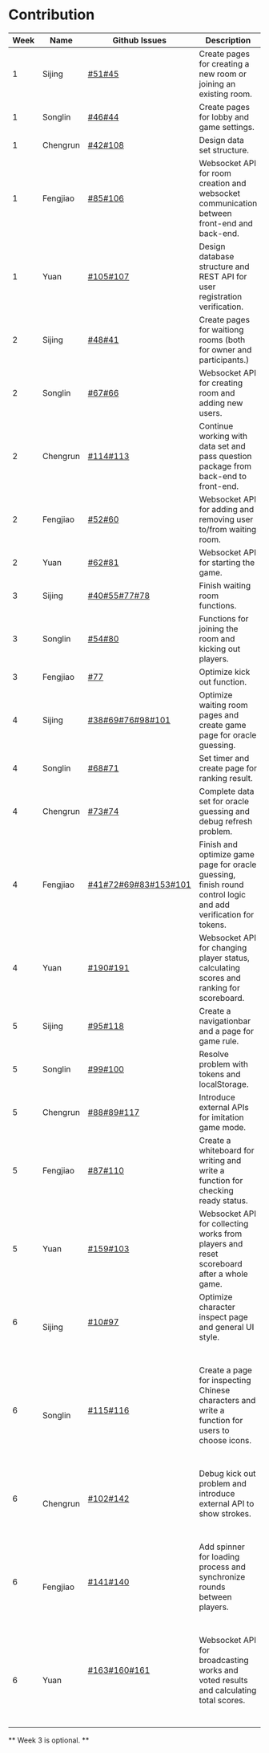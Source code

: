 # Contribution

| **Week** | **Name** | **Github Issues**                                                                                                                                                                                                               | **Description**                                                                                 |
|----------|----------|---------------------------------------------------------------------------------------------------------------------------------------------------------------------------------------------------------------------------------|-------------------------------------------------------------------------------------------------|
| 1        | Sijing | [#51](https://github.com/sopra-fs23-group-16/sopra-fs23-HanZikon-client/issues/51)[#45](https://github.com/sopra-fs23-group-16/sopra-fs23-HanZikon-client/issues/45)                                                                            | Create pages for creating a new room or joining an existing room.                                            |
| 1        | Songlin | [#46](https://github.com/sopra-fs23-group-16/sopra-fs23-HanZikon-client/issues/46)[#44](https://github.com/sopra-fs23-group-16/sopra-fs23-HanZikon-client/issues/44)                                                                            | Create pages for lobby and game settings.                                            |
| 1        | Chengrun | [#42](https://github.com/sopra-fs23-group-16/sopra-fs23-HanZikon-client/issues/42)[#108](https://github.com/sopra-fs23-group-16/sopra-fs23-HanZikon-server/issues/108)                                                                            | Design data set structure.                                            |
| 1        | Fengjiao | [#85](https://github.com/sopra-fs23-group-16/sopra-fs23-HanZikon-server/issues/85)[#106](https://github.com/sopra-fs23-group-16/sopra-fs23-HanZikon-server/issues/106)                                                                            | Websocket API for room creation and websocket communication between front-end and back-end.                                            |
| 1        | Yuan | [#105](https://github.com/sopra-fs23-group-16/sopra-fs23-HanZikon-server/issues/105)[#107](https://github.com/sopra-fs23-group-16/sopra-fs23-HanZikon-server/issues/107)                                                                            | Design database structure and REST API for user registration verification.                                            |
| 2        | Sijing | [#48](https://github.com/sopra-fs23-group-16/sopra-fs23-HanZikon-client/issues/48)[#41](https://github.com/sopra-fs23-group-16/sopra-fs23-HanZikon-client/issues/41)                                                                            | Create pages for waitiong rooms (both for owner and participants.)                                            |
| 2        | Songlin | [#67](https://github.com/sopra-fs23-group-16/sopra-fs23-HanZikon-client/issues/67)[#66](https://github.com/sopra-fs23-group-16/sopra-fs23-HanZikon-client/issues/66)                                                                            | Websocket API for creating room and adding new users.                                            |
| 2        | Chengrun | [#114](https://github.com/sopra-fs23-group-16/sopra-fs23-HanZikon-server/issues/114)[#113](https://github.com/sopra-fs23-group-16/sopra-fs23-HanZikon-server/issues/113)                                                                            | Continue working with data set and pass question package from back-end to front-end.                                            |
| 2        | Fengjiao | [#52](https://github.com/sopra-fs23-group-16/sopra-fs23-HanZikon-client/issues/52)[#60](https://github.com/sopra-fs23-group-16/sopra-fs23-HanZikon-client/issues/60)                                                                            | Websocket API for adding and removing user to/from waiting room.                                            |
| 2        | Yuan | [#62](https://github.com/sopra-fs23-group-16/sopra-fs23-HanZikon-client/issues/62)[#81](https://github.com/sopra-fs23-group-16/sopra-fs23-HanZikon-server/issues/81)                                                                            | Websocket API for starting the game.                                            |
| 3        | Sijing | [#40](https://github.com/sopra-fs23-group-16/sopra-fs23-HanZikon-client/issues/40)[#55](https://github.com/sopra-fs23-group-16/sopra-fs23-HanZikon-client/issues/55)[#77](https://github.com/sopra-fs23-group-16/sopra-fs23-HanZikon-client/issues/77)[#78](https://github.com/sopra-fs23-group-16/sopra-fs23-HanZikon-client/issues/78)                                                                            | Finish waiting room functions.                                            |
| 3        | Songlin | [#54](https://github.com/sopra-fs23-group-16/sopra-fs23-HanZikon-client/issues/54)[#80](https://github.com/sopra-fs23-group-16/sopra-fs23-HanZikon-client/issues/80)                                                                            | Functions for joining the room and kicking out players.                                            |
| 3        | Fengjiao | [#77](https://github.com/sopra-fs23-group-16/sopra-fs23-HanZikon-client/issues/77)                                                                            | Optimize kick out function.                                            |
| 4        | Sijing | [#38](https://github.com/sopra-fs23-group-16/sopra-fs23-HanZikon-client/issues/38)[#69](https://github.com/sopra-fs23-group-16/sopra-fs23-HanZikon-client/issues/69)[#76](https://github.com/sopra-fs23-group-16/sopra-fs23-HanZikon-client/issues/76)[#98](https://github.com/sopra-fs23-group-16/sopra-fs23-HanZikon-client/issues/98)[#101](https://github.com/sopra-fs23-group-16/sopra-fs23-HanZikon-client/issues/101)                                                                            | Optimize waiting room pages and create game page for oracle guessing.                                            |
| 4        | Songlin| [#68](https://github.com/sopra-fs23-group-16/sopra-fs23-HanZikon-client/issues/68)[#71](https://github.com/sopra-fs23-group-16/sopra-fs23-HanZikon-client/issues/71)                                                                            | Set timer and create page for ranking result.                                            |
| 4        | Chengrun | [#73](https://github.com/sopra-fs23-group-16/sopra-fs23-HanZikon-client/issues/73)[#74](https://github.com/sopra-fs23-group-16/sopra-fs23-HanZikon-client/issues/74)                                                                            | Complete data set for oracle guessing and debug refresh problem.                                            |
| 4        | Fengjiao | [#41](https://github.com/sopra-fs23-group-16/sopra-fs23-HanZikon-client/issues/41)[#72](https://github.com/sopra-fs23-group-16/sopra-fs23-HanZikon-client/issues/72)[#69](https://github.com/sopra-fs23-group-16/sopra-fs23-HanZikon-client/issues/69)[#83](https://github.com/sopra-fs23-group-16/sopra-fs23-HanZikon-client/issues/83)[#153](https://github.com/sopra-fs23-group-16/sopra-fs23-HanZikon-client/issues/153)[#101](https://github.com/sopra-fs23-group-16/sopra-fs23-HanZikon-client/issues/101)                                                                            | Finish and optimize game page for oracle guessing, finish round control logic and add verification for tokens.                                            |
| 4       | Yuan | [#190](https://github.com/sopra-fs23-group-16/sopra-fs23-HanZikon-server/issues/190)[#191](https://github.com/sopra-fs23-group-16/sopra-fs23-HanZikon-server/issues/191)                                                                            | Websocket API for changing player status, calculating scores and ranking for scoreboard.                                            |
| 5        | Sijing | [#95](https://github.com/sopra-fs23-group-16/sopra-fs23-HanZikon-client/issues/95)[#118](https://github.com/sopra-fs23-group-16/sopra-fs23-HanZikon-client/issues/118)                                                                            | Create a navigationbar and a page for game rule.                                            |
| 5        | Songlin| [#99](https://github.com/sopra-fs23-group-16/sopra-fs23-HanZikon-client/issues/99)[#100](https://github.com/sopra-fs23-group-16/sopra-fs23-HanZikon-client/issues/100)                                                                            | Resolve problem with tokens and localStorage.                                            |
| 5        | Chengrun | [#88](https://github.com/sopra-fs23-group-16/sopra-fs23-HanZikon-client/issues/88)[#89](https://github.com/sopra-fs23-group-16/sopra-fs23-HanZikon-client/issues/89)[#117](https://github.com/sopra-fs23-group-16/sopra-fs23-HanZikon-client/issues/117)                                                                            | Introduce external APIs for imitation game mode.                                            |
| 5        | Fengjiao | [#87](https://github.com/sopra-fs23-group-16/sopra-fs23-HanZikon-client/issues/87)[#110](https://github.com/sopra-fs23-group-16/sopra-fs23-HanZikon-client/issues/110)                                                                            | Create a whiteboard for writing and write a function for checking ready status.                                             |
| 5       | Yuan | [#159](https://github.com/sopra-fs23-group-16/sopra-fs23-HanZikon-client/issues/159)[#103](https://github.com/sopra-fs23-group-16/sopra-fs23-HanZikon-client/issues/103)                                                                            | Websocket API for collecting works from players and reset scoreboard after a whole game.                                            |
| 6        | Sijing | [#10](https://github.com/sopra-fs23-group-16/sopra-fs23-HanZikon-client/issues/10)[#97](https://github.com/sopra-fs23-group-16/sopra-fs23-HanZikon-client/issues/97)                                                                            | Optimize character inspect page and general UI style.                                            |
| 6        | Songlin| [#115](https://github.com/sopra-fs23-group-16/sopra-fs23-HanZikon-client/issues/115)[#116](https://github.com/sopra-fs23-group-16/sopra-fs23-HanZikon-client/issues/116)                                                                            | Create a page for inspecting Chinese characters and write a function for users to choose icons.                                            |
| 6        | Chengrun | [#102](https://github.com/sopra-fs23-group-16/sopra-fs23-HanZikon-client/issues/102)[#142](https://github.com/sopra-fs23-group-16/sopra-fs23-HanZikon-client/issues/142)                                                                            | Debug kick out problem and introduce external API to show strokes.                                            |
| 6        | Fengjiao | [#141](https://github.com/sopra-fs23-group-16/sopra-fs23-HanZikon-client/issues/141)[#140](https://github.com/sopra-fs23-group-16/sopra-fs23-HanZikon-client/issues/140)                                                                            | Add spinner for loading process and synchronize rounds between players.                                            |
| 6       | Yuan | [#163](https://github.com/sopra-fs23-group-16/sopra-fs23-HanZikon-server/issues/163)[#160](https://github.com/sopra-fs23-group-16/sopra-fs23-HanZikon-server/issues/160)[#161](https://github.com/sopra-fs23-group-16/sopra-fs23-HanZikon-server/issues/161)                                                                            | Websocket API for broadcasting works and voted results and calculating total scores.                                            | 

** Week 3 is optional. **
